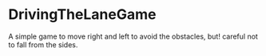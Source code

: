 # DrivingTheLaneGame
A simple game to move right and left to avoid the obstacles, but! careful not to fall from the sides.  

